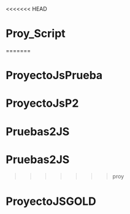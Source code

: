 <<<<<<< HEAD
# Proy_Script
=======
# ProyectoJsPrueba
# ProyectoJsP2
# Pruebas2JS
# Pruebas2JS
>>>>>>> proy
# ProyectoJSGOLD
